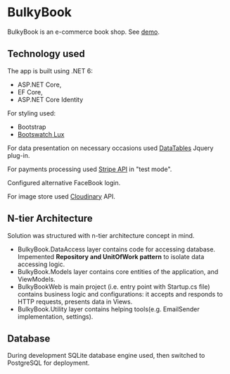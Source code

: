 # BulkyBook
BulkyBook is an e-commerce book shop. See [demo](https://bulkybookshop.herokuapp.com/).

## Technology used
The app is built using .NET 6: 
- ASP.NET Core, 
- EF Core,
- ASP.NET Core Identity

For styling used:
- Bootstrap
- [Bootswatch Lux](https://bootswatch.com/lux/)

For data presentation on necessary occasions used [DataTables](https://datatables.net/) Jquery plug-in.

For payments processing used [Stripe API](https://stripe.com/docs/payments/payment-methods) in "test mode".

Configured alternative FaceBook login.

For image store used [Cloudinary](https://cloudinary.com/) API.

## N-tier Architecture
 Solution was structured with n-tier architecture concept in mind.
 - BulkyBook.DataAccess layer contains code for accessing database. Impemented **Repository and UnitOfWork pattern** to isolate data accessing logic.
 - BulkyBook.Models layer contains core entities of the application, and ViewModels.
 - BulkyBookWeb is main project (i.e. entry point with Startup.cs file) contains business logic and configurations: it accepts and responds to HTTP requests, 
 presents data in Views.
 - BulkyBook.Utility layer contains helping tools(e.g. EmailSender implementation, settings).

## Database
During development SQLite database engine used, then switched to PostgreSQL for deployment. 
 

